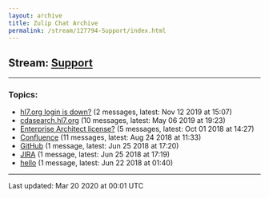 ```yaml
---
layout: archive
title: Zulip Chat Archive
permalink: /stream/127794-Support/index.html
---
```


## Stream: [Support](https://hl7webmaster.github.io/zulip-hl7-org/stream/127794-Support/index.html)
---

### Topics:

* [hl7.org login is down?](topic/hl7.2Eorg.20login.20is.20down.3F.html) (2 messages, latest: Nov 12 2019 at 15:07)
* [cdasearch.hl7.org](topic/cdasearch.2Ehl7.2Eorg.html) (10 messages, latest: May 06 2019 at 19:23)
* [Enterprise Architect license?](topic/Enterprise.20Architect.20license.3F.html) (5 messages, latest: Oct 01 2018 at 14:27)
* [Confluence](topic/Confluence.html) (11 messages, latest: Aug 24 2018 at 11:33)
* [GitHub](topic/GitHub.html) (1 message, latest: Jun 25 2018 at 17:20)
* [JIRA](topic/JIRA.html) (1 message, latest: Jun 25 2018 at 17:19)
* [hello](topic/hello.html) (1 message, latest: Jun 22 2018 at 01:40)

<hr><p>Last updated: Mar 20 2020 at 00:01 UTC</p>
